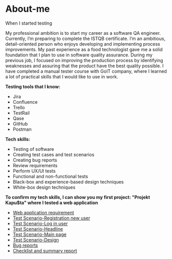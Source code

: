 # About-me
When I started testing

My professional ambition is to start my career as a software QA engineer. Currently, I’m preparing to complete the ISTQB certificate. 
I’m an ambitious, detail-oriented person who enjoys developing and implementing process improvements. 
My past experience as a food technologist gave me a solid foundation that I plan to use in software quality assurance. During my previous job, I focused on improving the production process by identifying weaknesses and assuring that the product have the best quality possible.
I have completed a manual tester course with GoIT company, where I learned a lot of practical skills that I would like to use in work.

**Testing tools that I know:**
* Jira
* Confluence
* Trello
* TestRail
* Qase
* GitHub
* Postman

**Tech skills:**
* Testing of software
* Creating test cases and test scenarios
* Creating bug reports
* Review requirements
* Perform UX/UI tests
* Functional and non-functional tests
* Black-box and experience-based design techniques
* White-box design techniques

**To confirm my tech skills, I can show you my first project: "Projekt Kapu$ta" where I tested a web application** 

* [Web application requirement](https://drive.google.com/file/d/1JTk0ZrtinO6CNLIDJMSaIB_ST3ScbPjN/view?usp=drive_link)
* [Test Scenario-Registration new user](https://docs.google.com/spreadsheets/d/1lBK2YZ-jjwuk9Ru4Nl4pNd1wSnkc0W5JZ_F24gv4a1k/edit#gid=0)
* [Test Scenario-Log in user](https://docs.google.com/spreadsheets/d/1wE2XAHIHvD5GYcoLRMQdBRdxQPTKxa7w5iFJ2QY2JNw/edit#gid=0)
* [Test Scenario-Headline](https://docs.google.com/spreadsheets/d/1OBV52ohUfMtasSn8RAI1Lk_EZjv9nmz5BKIKfCjcOX8/edit#gid=0)
* [Test Scenario-Main page](https://docs.google.com/spreadsheets/d/1HtWkgJUuWRXNrAmGMxKBXZEOP68UyumqRHLzq3LAbqY/edit#gid=2019073586)
* [Test Scenario-Design](https://docs.google.com/spreadsheets/d/1jlYUWkRlpfcTR69CBt_KxOij_g8hQ2Y0z6LrRjxDhaI/edit#gid=0)
* [Bug reports](https://docs.google.com/spreadsheets/d/1yoPpbTYIVDkniEO_0kQeIJ_psyabe2UDAYBHFj8-iRc/edit#gid=0)
* [Checklist and summary report](https://docs.google.com/spreadsheets/d/1N8uYsIS4UvZ0mnIS0G_w_fFXGIcklInr1KLt4BTBFMk/edit#gid=0)




